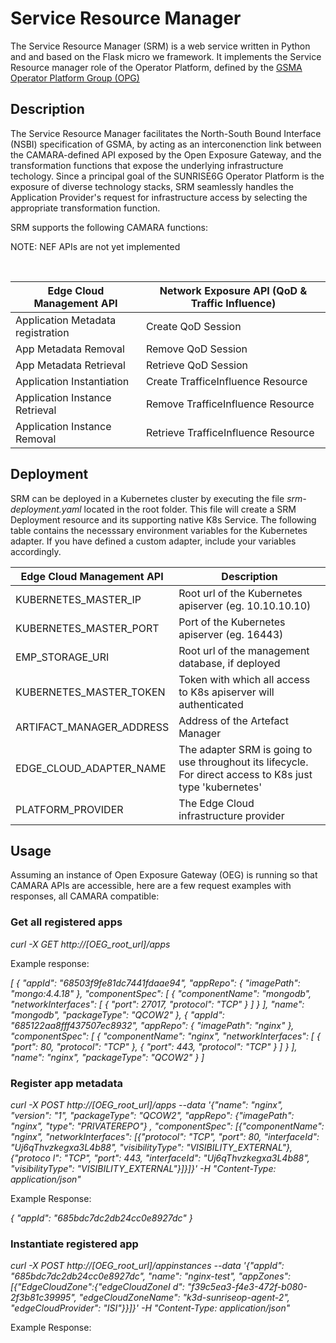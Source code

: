 # Service Resource Manager

The Service Resource Manager (SRM) is a web service written in Python and and based on the Flask micro we framework. It implements the Service Resource manager role of the Operator Platform, defined by the  [GSMA Operator Platform Group (OPG)](https://www.gsma.com/solutions-and-impact/technologies/networks/gsma_resources/gsma-operator-platform-group-september-2024-publications/)

## Description

The Service Resource Manager facilitates the North-South Bound Interface (NSBI) specification of GSMA, by acting as an interconenction link between the CAMARA-defined API exposed by the Open Exposure Gateway, and the transformation functions that expose the underlying infrastructure techology. Since a principal goal of the SUNRISE6G Operator Platform is the exposure of diverse technology stacks, SRM seamlessly handles the Application Provider's request for infrastructure access by selecting the appropriate transformation function. 

SRM supports the following CAMARA functions:

NOTE: NEF APIs are not yet implemented

<br>

| Edge Cloud Management API  | Network Exposure API  (QoD & Traffic Influence)|
| ------------- | ------------- |
| Application Metadata registration  | Create QoD Session  |
| App Metadata Removal  | Remove QoD Session  |
| App Metadata Retrieval  | Retrieve QoD Session  |
| Application Instantiation  | Create TrafficeInfluence Resource  |
| Application Instance Retrieval  | Remove TrafficeInfluence Resource  |
| Application Instance Removal  | Retrieve TrafficeInfluence Resource  |

## Deployment

SRM can be deployed in a Kubernetes cluster by executing the file _srm-deployment.yaml_ located in the root folder. This file will create a SRM Deployment resource and its supporting native K8s Service. The following table contains the necesssary environment variables for the Kubernetes adapter. If you have defined a custom adapter, include your variables accordingly.

| Edge Cloud Management API  | Description |
| ------------- | ------------- |
|  KUBERNETES_MASTER_IP |  Root url of the Kubernetes apiserver (eg. 10.10.10.10)|
| KUBERNETES_MASTER_PORT  |  Port of the Kubernetes apiserver (eg. 16443)|
| EMP_STORAGE_URI  | Root url of the management database, if deployed  |
|  KUBERNETES_MASTER_TOKEN | Token with which all access to K8s apiserver will authenticated  |
|  ARTIFACT_MANAGER_ADDRESS |  Address of the Artefact Manager |
| EDGE_CLOUD_ADAPTER_NAME  | The adapter SRM is going to use throughout its lifecycle. For direct access to K8s just type 'kubernetes'  |
|PLATFORM_PROVIDER| The Edge Cloud infrastructure provider|

## Usage

Assuming an instance of Open Exposure Gateway (OEG) is running so that CAMARA APIs are accessible, here are a few request examples with responses, all CAMARA compatible:

### Get all registered apps

_curl -X GET http://[OEG_root_url]/apps_

Example response:

_[
  {
    "appId": "68503f9fe81dc7441fdaae94",
    "appRepo": {
      "imagePath": "mongo:4.4.18"
    },
    "componentSpec": [
      {
        "componentName": "mongodb",
        "networkInterfaces": [
          {
            "port": 27017,
            "protocol": "TCP"
          }
        ]
      }
    ],
    "name": "mongodb",
    "packageType": "QCOW2"
  },
  {
    "appId": "685122aa8fff437507ec8932",
    "appRepo": {
      "imagePath": "nginx"
    },
    "componentSpec": [
      {
        "componentName": "nginx",
        "networkInterfaces": [
          {
            "port": 80,
            "protocol": "TCP"
          },
          {
            "port": 443,
            "protocol": "TCP"
          }
        ]
      }
    ],
    "name": "nginx",
    "packageType": "QCOW2"
  }
]_

### Register app metadata

_curl -X POST http://[OEG_root_url]/apps --data '{"name": "nginx", "version": "1", "packageType": "QCOW2", "appRepo": {"imagePath": "nginx", "type": "PRIVATEREPO"}
, "componentSpec": [{"componentName": "nginx", "networkInterfaces": [{"protocol": "TCP", "port": 80, "interfaceId": "Uj6qThvzkegxa3L4b88", "visibilityType": "VISIBILITY_EXTERNAL"}, {"protoco
l": "TCP", "port": 443, "interfaceId": "Uj6qThvzkegxa3L4b88", "visibilityType": "VISIBILITY_EXTERNAL"}]}]}' -H "Content-Type: application/json"_

Example Response:

_{
  "appId": "685bdc7dc2db24cc0e8927dc"
}_

### Instantiate registered app

_curl -X POST http://[OEG_root_url]/appinstances --data '{"appId": "685bdc7dc2db24cc0e8927dc", "name": "nginx-test", "appZones": [{"EdgeCloudZone":{"edgeCloudZoneI
d": "f39c5ea3-f4e3-472f-b080-2f3b81c39995", "edgeCloudZoneName": "k3d-sunriseop-agent-2", "edgeCloudProvider": "ISI"}}]}' -H "Content-Type: application/json"_

Example Response:

